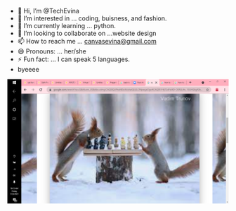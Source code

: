 - 👋 Hi, I’m @TechEvina
- 👀 I’m interested in ... coding, buisness, and fashion.
- 🌱 I’m currently learning ... python.
- 💞️ I’m looking to collaborate on ...website design
- 📫 How to reach me ... canvasevina@gmail.com
- 😄 Pronouns: ... her/she
- ⚡ Fun fact: ... I can speak 5 languages.
- byeeee

![](https://github.com/TechEvina/TechEvina/blob/main/Screenshot%20(13).png)
<!---
TechEvina/TechEvina is a ✨ special ✨ repository because its `README.md` (this file) appears on your GitHub profile.
You can click the Preview link to take a look at your changes.
--->
